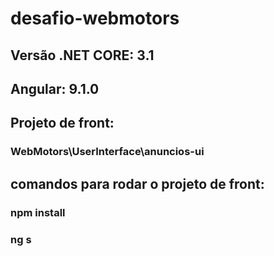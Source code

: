 # desafio-webmotors
## Versão .NET CORE: 3.1
## Angular: 9.1.0

## Projeto de front:
### WebMotors\UserInterface\anuncios-ui

## comandos para rodar o projeto de front:
### npm install
### ng s